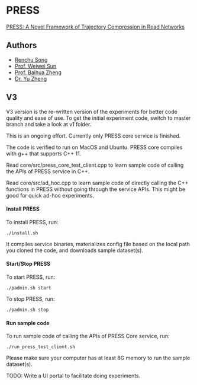 PRESS
=====

[PRESS: A Novel Framework of Trajectory Compression in Road Networks](http://www.vldb.org/pvldb/vol7/p661-song.pdf)

## Authors
* [Renchu Song](http://www.songrenchu.com)
* [Prof. Weiwei Sun](http://homepage.fudan.edu.cn/wwsun/)
* [Prof. Baihua Zheng](http://www.mysmu.edu/faculty/bhzheng/)
* [Dr. Yu Zheng](http://research.microsoft.com/en-us/people/yuzheng/)

## V3
V3 version is the re-written version of the experiments for better code quality and ease of use.
To get the initial experiment code, switch to master branch and take a look at v1 folder.

This is an ongoing effort. Currently only PRESS core service is finished.

The code is verified to run on MacOS and Ubuntu. PRESS core compiles with g++ that supports C++ 11.

Read core/src/press_core_test_client.cpp to learn sample code of calling the APIs of PRESS service in C++.

Read core/src/ad_hoc.cpp to learn sample code of directly calling the C++ functions in PRESS without going through the service APIs. This might be good for quick ad-hoc experiments.

#### Install PRESS

To install PRESS, run:
```
./install.sh
```
It compiles service binaries, materializes config file based on the local path you cloned the code, and downloads sample dataset(s).

#### Start/Stop PRESS

To start PRESS, run:
```
./padmin.sh start
```
To stop PRESS, run:
```
./padmin.sh stop
```

#### Run sample code

To run sample code of calling the APIs of PRESS Core service, run:
```
./run_press_test_client.sh
```
Please make sure your computer has at least 8G memory to run the sample dataset(s).

TODO:
Write a UI portal to facilitate doing experiments.
